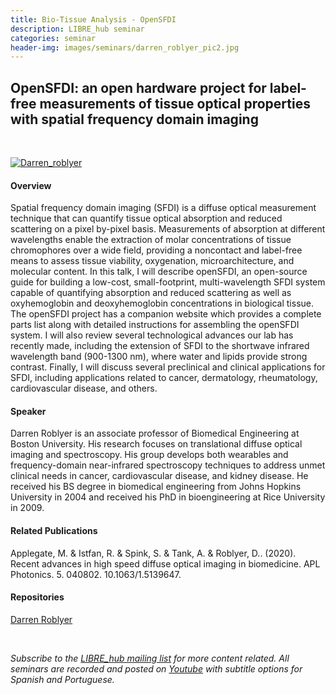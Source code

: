 ```yaml
---
title: Bio-Tissue Analysis - OpenSFDI
description: LIBRE_hub seminar
categories: seminar
header-img: images/seminars/darren_roblyer_pic2.jpg
---
```


## OpenSFDI: an open hardware project for label-free measurements of tissue optical properties with spatial frequency domain imaging

<br>

[![Darren_roblyer](http://img.youtube.com/vi/BArvfhsU3C4/0.jpg)](https://youtu.be/BArvfhsU3C4)

#### Overview
Spatial frequency domain imaging (SFDI) is a diffuse optical measurement technique that can quantify tissue optical absorption and reduced scattering on a pixel by-pixel basis. Measurements of absorption at different wavelengths enable the extraction of molar concentrations of tissue chromophores over a wide field, providing a noncontact and label-free means to assess tissue viability, oxygenation, microarchitecture, and molecular content. In this talk, I will describe openSFDI, an open-source guide for building a low-cost, small-footprint, multi-wavelength SFDI system capable of quantifying absorption and reduced scattering as well as oxyhemoglobin and deoxyhemoglobin concentrations in biological tissue. The openSFDI project has a companion website which provides a complete parts list along with detailed instructions for assembling the openSFDI system. I will also review several technological advances our lab has recently made, including the extension of SFDI to the shortwave infrared wavelength band (900-1300 nm), where water and lipids provide strong contrast. Finally, I will discuss several preclinical and clinical applications for SFDI, including applications related to cancer, dermatology, rheumatology, cardiovascular disease, and others.

#### Speaker
Darren Roblyer is an associate professor of Biomedical Engineering at Boston University. His research focuses on translational diffuse optical imaging and spectroscopy. His group develops both wearables and frequency-domain near-infrared spectroscopy techniques to address unmet clinical needs in cancer, cardiovascular disease, and kidney disease. He received his BS degree in biomedical engineering from Johns Hopkins University in 2004 and received his PhD in bioengineering at Rice University in 2009.

#### Related Publications
Applegate, M. & Istfan, R. & Spink, S. & Tank, A. & Roblyer, D.. (2020). Recent advances in high speed diffuse optical imaging in biomedicine. APL Photonics. 5. 040802. 10.1063/1.5139647.
‌
#### Repositories
[Darren Roblyer](https://www.bu.edu/eng/profile/darren-roblyer-ph-d/)

<br>

*Subscribe to the [LIBRE_hub mailing list](https://mailchi.mp/2efa11be3d6b/libre_hub) for more content related. All seminars are recorded and posted on [Youtube](https://www.youtube.com/channel/UCKaffupDA8KKrDE0rd668Xw) with subtitle options for Spanish and Portuguese.*
